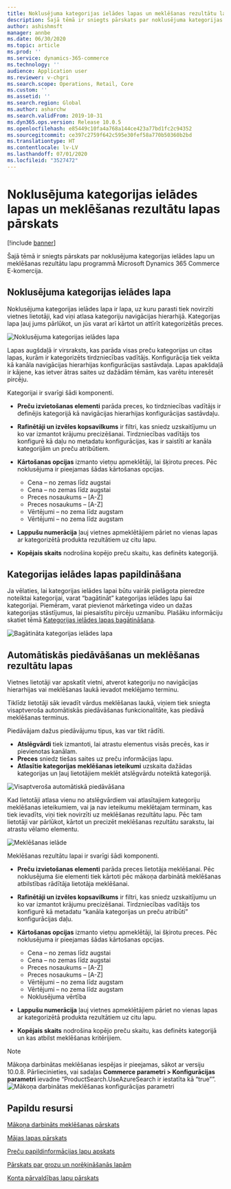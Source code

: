 ```yaml
---
title: Noklusējuma kategorijas ielādes lapas un meklēšanas rezultātu lapas pārskats
description: Šajā tēmā ir sniegts pārskats par noklusējuma kategorijas ielādes lapu un meklēšanas rezultātu lapu programmā Dynamics 365 Commerce.
author: ashishmsft
manager: annbe
ms.date: 06/30/2020
ms.topic: article
ms.prod: ''
ms.service: dynamics-365-commerce
ms.technology: ''
audience: Application user
ms.reviewer: v-chgri
ms.search.scope: Operations, Retail, Core
ms.custom: ''
ms.assetid: ''
ms.search.region: Global
ms.author: asharchw
ms.search.validFrom: 2019-10-31
ms.dyn365.ops.version: Release 10.0.5
ms.openlocfilehash: e85449c10fa4a768a144ce423a77bd1fc2c94352
ms.sourcegitcommit: ce397c2759f642c595e30fef58a770b50360b2bd
ms.translationtype: HT
ms.contentlocale: lv-LV
ms.lasthandoff: 07/01/2020
ms.locfileid: "3527472"
---
```

# <a name="default-category-landing-page-and-search-results-page-overview"></a>Noklusējuma kategorijas ielādes lapas un meklēšanas rezultātu lapas pārskats

[!include [banner](includes/banner.md)]

Šajā tēmā ir sniegts pārskats par noklusējuma kategorijas ielādes lapu un meklēšanas rezultātu lapu programmā Microsoft Dynamics 365 Commerce E-komercija.

## <a name="default-category-landing-page"></a>Noklusējuma kategorijas ielādes lapa

Noklusējuma kategorijas ielādes lapa ir lapa, uz kuru parasti tiek novirzīti vietnes lietotāji, kad viņi atlasa kategoriju navigācijas hierarhijā. Kategorijas lapa ļauj jums pārlūkot, un jūs varat arī kārtot un attīrīt kategorizētās preces.

![Noklusējuma kategorijas ielādes lapa](./media/SimpleCategoryLandingDressCategory.png)

Lapas augšdaļā ir virsraksts, kas parāda visas preču kategorijas un citas lapas, kurām ir kategorizēts tirdzniecības vadītājs. Konfigurācija tiek veikta kā kanāla navigācijas hierarhijas konfigurācijas sastāvdaļa. Lapas apakšdaļā ir kājene, kas ietver ātras saites uz dažādām tēmām, kas varētu interesēt pircēju.

Kategorijai ir svarīgi šādi komponenti.

- **Preču izvietošanas elementi** parāda preces, ko tirdzniecības vadītājs ir definējis kategorijā kā navigācijas hierarhijas konfigurācijas sastāvdaļu.
- **Rafinētāji un izvēles kopsavilkums** ir filtri, kas sniedz uzskaitījumu un ko var izmantot krājumu precizēšanai. Tirdzniecības vadītājs tos konfigurē kā daļu no metadatu konfigurācijas, kas ir saistīti ar kanāla kategorijām un preču atribūtiem.
- **Kārtošanas opcijas** izmanto vietņu apmeklētāji, lai šķirotu preces. Pēc noklusējuma ir pieejamas šādas kārtošanas opcijas.

    - Cena – no zemas līdz augstai
    - Cena – no zemas līdz augstai
    - Preces nosaukums – \[A-Z\]
    - Preces nosaukums – \[A-Z\]
    - Vērtējumi – no zema līdz augstam
    - Vērtējumi – no zema līdz augstam

- **Lappušu numerācija** ļauj vietnes apmeklētājiem pāriet no vienas lapas ar kategorizētā produkta rezultātiem uz citu lapu.
- **Kopējais skaits** nodrošina kopējo preču skaitu, kas definēts kategorijā.

## <a name="enrich-a-category-landing-page"></a>Kategorijas ielādes lapas papildināšana

Ja vēlaties, lai kategorijas ielādes lapai būtu vairāk pielāgota pieredze noteiktai kategorijai, varat “bagātināt” kategorijas ielādes lapu šai kategorijai. Piemēram, varat pievienot mārketinga video un dažas kategorijas stāstījumus, lai piesaistītu pircēju uzmanību. Plašāku informāciju skatiet tēmā [Kategorijas ielādes lapas bagātināšana](enrich-category-page.md).

![Bagātināta kategorijas ielādes lapa](./media/CategoryLandingPages.png)

## <a name="auto-suggest-and-search-results-pages"></a>Automātiskās piedāvāšanas un meklēšanas rezultātu lapas

Vietnes lietotāji var apskatīt vietni, atverot kategoriju no navigācijas hierarhijas vai meklēšanas laukā ievadot meklējamo terminu.

Tiklīdz lietotāji sāk ievadīt vārdus meklēšanas laukā, viņiem tiek sniegta visaptveroša automātiskās piedāvāšanas funkcionalitāte, kas piedāvā meklēšanas terminus.

Piedāvājam dažus piedāvājumu tipus, kas var tikt rādīti.

- **Atslēgvārdi** tiek izmantoti, lai atrastu elementus visās precēs, kas ir pievienotas kanālam.
- **Preces** sniedz tiešas saites uz preču informācijas lapu.
- **Atlasītie kategorijas meklēšanas ieteikumi** uzskaita dažādas kategorijas un ļauj lietotājiem meklēt atslēgvārdu noteiktā kategorijā.

![Visaptveroša automātiskā piedāvāšana](./media/ImmersiveAutoSuggestUX.png)

Kad lietotāji atlasa vienu no atslēgvārdiem vai atlasītajiem kategoriju meklēšanas ieteikumiem, vai ja nav ieteikumu meklētajam terminam, kas tiek ievadīts, viņi tiek novirzīti uz meklēšanas rezultātu lapu. Pēc tam lietotāji var pārlūkot, kārtot un precizēt meklēšanas rezultātu sarakstu, lai atrastu vēlamo elementu.

![Meklēšanas ielāde](./media/SearchLanding.png)

Meklēšanas rezultātu lapai ir svarīgi šādi komponenti.

- **Preču izvietošanas elementi** parāda preces lietotāja meklēšanai. Pēc noklusējuma šie elementi tiek kārtoti pēc mākoņa darbinātā meklēšanas atbilstības rādītāja lietotāja meklēšanai.
- **Rafinētāji un izvēles kopsavilkums** ir filtri, kas sniedz uzskaitījumu un ko var izmantot krājumu precizēšanai. Tirdzniecības vadītājs tos konfigurē kā metadatu “kanāla kategorijas un preču atribūti” konfigurācijas daļu.
- **Kārtošanas opcijas** izmanto vietņu apmeklētāji, lai šķirotu preces. Pēc noklusējuma ir pieejamas šādas kārtošanas opcijas.

    - Cena – no zemas līdz augstai
    - Cena – no zemas līdz augstai
    - Preces nosaukums – \[A-Z\]
    - Preces nosaukums – \[A-Z\]
    - Vērtējumi – no zema līdz augstam
    - Vērtējumi – no zema līdz augstam
    - Noklusējuma vērtība

- **Lappušu numerācija** ļauj vietnes apmeklētājiem pāriet no vienas lapas ar kategorizētā produkta rezultātiem uz citu lapu.
- **Kopējais skaits** nodrošina kopējo preču skaitu, kas definēts kategorijā un kas atbilst meklēšanas kritērijiem.

>[!NOTE]
>Mākoņa darbinātas meklēšanas iespējas ir pieejamas, sākot ar versiju 10.0.8. Pārliecinieties, vai sadaļas **Commerce parametri > Konfigurācijas parametri** ievadne “ProductSearch.UseAzureSearch ir iestatīta kā “true””. 
![Mākoņa darbinātas meklēšanas konfigurācijas parametri](./media/CloudPoweredSearchConfigurationParameters.png)

## <a name="additional-resources"></a>Papildu resursi

[Mākoņa darbināts meklēšanas pārskats](cloud-powered-search-overview.md)

[Mājas lapas pārskats](quick-tour-home-page.md)

[Preču papildinformācijas lapu apskats](quick-tour-pdp.md)

[Pārskats par grozu un norēķināšanās lapām](quick-tour-cart-checkout.md)

[Konta pārvaldības lapu pārskats](quick-tour-account-management.md)

